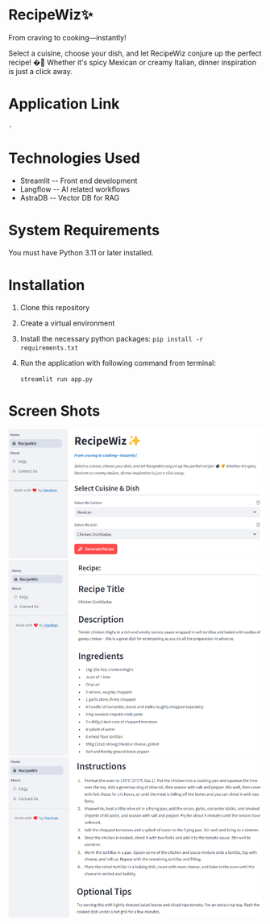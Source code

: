 # RecipeWiz✨
From craving to cooking—instantly!

Select a cuisine, choose your dish, and let RecipeWiz conjure up the perfect recipe! �🍕 Whether it's spicy Mexican or 
creamy Italian, dinner inspiration is just a click away.

# Application Link
    -

# Technologies Used
* Streamlit -- Front end development
* Langflow -- AI related workflows
* AstraDB -- Vector DB for RAG
   
# System Requirements
You must have Python 3.11 or later installed.

# Installation
1. Clone this repository
2. Create a virtual environment
3. Install the necessary python packages:
   `pip install -r requirements.txt`
4. Run the application with following command from terminal:

   `streamlit run app.py`

# Screen Shots
![img.png](screenshots/img.png)
![img_1.png](screenshots/img_1.png)
![img_2.png](screenshots/img_2.png)

